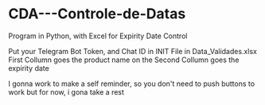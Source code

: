 # CDA---Controle-de-Datas
Program in Python, with Excel for Expirity Date Control

Put your Telegram Bot Token, and Chat ID in INIT File
in Data_Validades.xlsx First Collumn goes the product name
on the Second Collumn goes the expirity date

I gonna work to make a self reminder, so you don't need to push buttons to work
but for now, i gona take a rest
